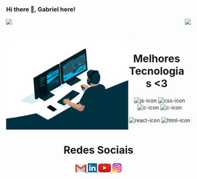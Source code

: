 ### Hi there 👋, Gabriel here!

<div>
  
<img height="180em" src="https://github-readme-stats.vercel.app/api?username=gabrielgregoriogithub&show_icons=true&theme=great-gatsby&include_all_commits=true&count_private=true"/>
<img align="right" height="180em" src="https://github-readme-stats.vercel.app/api/top-langs/?username=gabrielgregoriogithub&layout=compact&langs_count=16&theme=great-gatsby"/>
</div>
<br>


           
      
<div  align="center"> 
  <div style="display: inline_block"><br>
    <img align="left" height="250" alt="coding-time" src="code.gif">
    <h1 align="center">Melhores Tecnologias <3</h1>
    <img align="center" height="30" width="80" alt="js-icon"  src="https://img.shields.io/badge/Python-3776AB?style=for-the-badge&logo=python&logoColor=white">
    <img align="center" height="30" width="80" alt="css-icon" src="https://img.shields.io/badge/MySQL-00000F?style=for-the-badge&logo=mysql&logoColor=white">
    <img align="center" height="30" width="80" alt="c-icon" src="https://img.shields.io/badge/Amazon_AWS-232F3E?style=for-the-badge&logo=amazon-aws&logoColor=white">
    <img align="center" height="30" width="80" alt="c-icon" src="https://img.shields.io/badge/Tableau-E97627?style=for-the-badge&logo=Tableau&logoColor=white">
   <br><br><img align="center" height="30" width="80" alt="react-icon" src="https://img.shields.io/badge/HTML-239120?style=for-the-badge&logo=html5&logoColor=white">
    <img align="center" height="30" width="80" alt="html-icon" src="https://img.shields.io/badge/CSS-239120?&style=for-the-badge&logo=css3&logoColor=white"></br></br>
   </div>
    
  
  <h1 align="center">Redes Sociais</h1>
    <a href = "mailto: gabrielgregorio10@gmail.com">
      <img width="30" src="gmail.svg">
    </a>
       <a href = "https://www.linkedin.com/in/gabrielgregorio/">
      <img width="25" src="linkedin.svg">
    </a>
    <a href = "https://www.youtube.com/@CanalGabrielGregorio">
      <img width="35" src="youtube.svg">
    </a>
    <a href = "https://www.instagram.com/canalgabrielgregorio/">
      <img width="25" src="instagram.png">
    </a>
</div>
  

